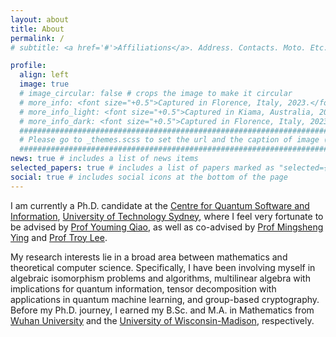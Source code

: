 ```yaml
---
layout: about
title: About
permalink: /
# subtitle: <a href='#'>Affiliations</a>. Address. Contacts. Moto. Etc.

profile:
  align: left
  image: true
  # image_circular: false # crops the image to make it circular
  # more_info: <font size="+0.5">Captured in Florence, Italy, 2023.</font>
  # more_info_light: <font size="+0.5">Captured in Kiama, Australia, 2023.</font>
  # more_info_dark: <font size="+0.5">Captured in Florence, Italy, 2023.</font>
  ############################################################################################
  # Please go to _themes.scss to set the url and the caption of image (under light/dark modes)
  ############################################################################################
news: true # includes a list of news items
selected_papers: true # includes a list of papers marked as "selected={true}"
social: true # includes social icons at the bottom of the page
---
```


I am currently a Ph.D. candidate at the [Centre for Quantum Software and Information](https://www.uts.edu.au/our-research-archived/centre-quantum-software-and-information), [University of Technology Sydney](https://www.uts.edu.au/), where I feel very fortunate to be advised by [Prof Youming Qiao](https://profiles.uts.edu.au/Youming.Qiao/), as well as co-advised by [Prof Mingsheng Ying](https://profiles.uts.edu.au/Mingsheng.Ying) and [Prof Troy Lee](https://profiles.uts.edu.au/Troy.Lee/). 

My research interests lie in a broad area between mathematics and theoretical computer science. Specifically, I have been involving myself in algebraic isomorphism problems and algorithms, multilinear algebra with implications for quantum information, tensor decomposition with applications in quantum machine learning, and group-based cryptography. Before my Ph.D. journey, I earned my B.Sc. and M.A. in Mathematics from [Wuhan University](https://en.whu.edu.cn/) and the [University of Wisconsin-Madison](https://www.wisc.edu/), respectively.

<!-- Put your address / P.O. box / other info right below your picture. You can also disable any of these elements by editing `profile` property of the YAML header of your `_pages/about.md`. Edit `_bibliography/papers.bib` and Jekyll will render your [publications page](/al-folio/publications/) automatically.

Link to your social media connections, too. This theme is set up to use [Font Awesome icons](https://fontawesome.com/) and [Academicons](https://jpswalsh.github.io/academicons/), like the ones below. Add your Facebook, Twitter, LinkedIn, Google Scholar, or just disable all of them. -->